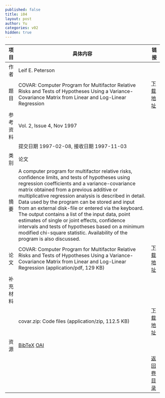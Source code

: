 ```yaml
---
published: false
title: i04
layout: post
author: Yu
categories: v02
hidden: true
---
```


| 项目 | 具体内容 | 链接 |
|---:|---|---|
| 作者 | Leif E. Peterson| |
| 题目 |COVAR: Computer Program for Multifactor Relative Risks and Tests of Hypotheses Using a Variance-Covariance Matrix from Linear and Log-Linear Regression | [下载地址](http://www.jstatsoft.org/v02/i04/paper) |
| 参考资料 |Vol. 2, Issue 4, Nov 1997 | |
| | 提交日期 1997-02-08, 接收日期 1997-11-03| | 
| 类别 | 论文| |
| 摘要 | A computer program for multifactor relative risks, confidence limits, and tests of hypotheses using regression coefficients and a variance-covariance matrix obtained from a previous additive or multiplicative regression analysis is described in detail. Data used by the program can be stored and input from an external disk-file or entered via the keyboard. The output contains a list of the input data, point estimates of single or joint effects, confidence intervals and tests of hypotheses based on a minimum modified chi-square statistic. Availability of the program is also discussed.| |
| 论文 | COVAR: Computer Program for Multifactor Relative Risks and Tests of Hypotheses Using a Variance-Covariance Matrix from Linear and Log-Linear Regression  (application/pdf, 129 KB)| [下载地址](http://www.jstatsoft.org/v02/i04/paper) |
| 补充材料 | | |
| |covar.zip: Code files  (application/zip, 112.5 KB)|  [下载地址](http://www.jstatsoft.org/v02/i04/supp/1) |
| 资源 | [BibTeX](http://www.jstatsoft.org/v02/i04/bibtex) [OAI](http://www.jstatsoft.org/oai?verb=GetRecord&identifier=oai.jstatsoft/v02/i04&prefix=oai_dc)| |
| |  | [返回卷目录]({{site.baseurl}}/volume/v02.html) |